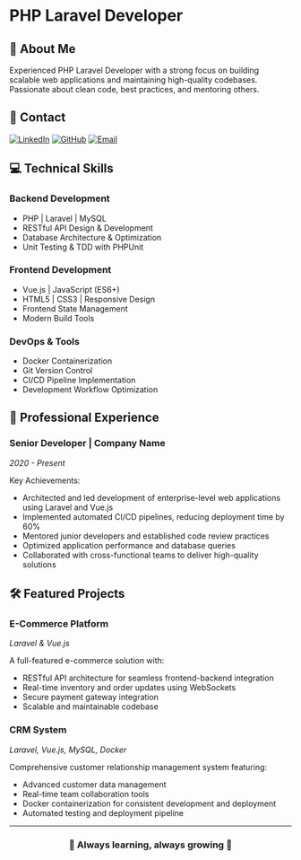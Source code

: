 # PHP Laravel Developer

## 👋 About Me
Experienced PHP Laravel Developer with a strong focus on building scalable web applications and maintaining high-quality codebases. Passionate about clean code, best practices, and mentoring others.

## 📱 Contact
[![LinkedIn](https://img.shields.io/badge/LinkedIn-0077B5?style=for-the-badge&logo=linkedin&logoColor=white)](https://linkedin.com/in/yourusername)
[![GitHub](https://img.shields.io/badge/GitHub-100000?style=for-the-badge&logo=github&logoColor=white)](https://github.com/yourusername)
[![Email](https://img.shields.io/badge/Email-D14836?style=for-the-badge&logo=gmail&logoColor=white)](mailto:your.email@example.com)

## 💻 Technical Skills

### Backend Development
- PHP | Laravel | MySQL
- RESTful API Design & Development
- Database Architecture & Optimization
- Unit Testing & TDD with PHPUnit

### Frontend Development
- Vue.js | JavaScript (ES6+)
- HTML5 | CSS3 | Responsive Design
- Frontend State Management
- Modern Build Tools

### DevOps & Tools
- Docker Containerization
- Git Version Control
- CI/CD Pipeline Implementation
- Development Workflow Optimization

## 🚀 Professional Experience

### Senior Developer | Company Name
*2020 - Present*

Key Achievements:
- Architected and led development of enterprise-level web applications using Laravel and Vue.js
- Implemented automated CI/CD pipelines, reducing deployment time by 60%
- Mentored junior developers and established code review practices
- Optimized application performance and database queries
- Collaborated with cross-functional teams to deliver high-quality solutions

## 🛠️ Featured Projects

### E-Commerce Platform
*Laravel & Vue.js*

A full-featured e-commerce solution with:
- RESTful API architecture for seamless frontend-backend integration
- Real-time inventory and order updates using WebSockets
- Secure payment gateway integration
- Scalable and maintainable codebase

### CRM System
*Laravel, Vue.js, MySQL, Docker*

Comprehensive customer relationship management system featuring:
- Advanced customer data management
- Real-time team collaboration tools
- Docker containerization for consistent development and deployment
- Automated testing and deployment pipeline

---

<div align="center">

### 🌟 Always learning, always growing 🌟

</div>
